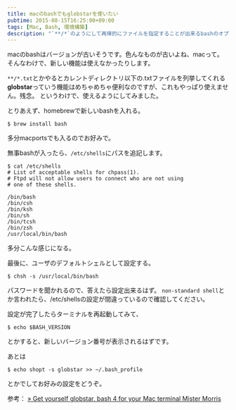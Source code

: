 ```yaml
---
title: macのbashでもglobstarを使いたい
pubtime: 2015-08-15T16:25:00+09:00
tags: [Mac, Bash, 環境構築]
description: "`**/*`のようにして再帰的にファイルを指定することが出来るbashのオプション「gblostar」を、Mac OS上でも使用できるようにする方法です。インストールにはHomebrewを使っています。"
---
```


macのbashはバージョンが古いそうです。色んなものが古いよね、macって。
そんなわけで、新しい機能は使えなかったりします。

`**/*.txt`とかやるとカレントディレクトリ以下の.txtファイルを列挙してくれる**globstar**っていう機能はめちゃめちゃ便利なのですが、これもやっぱり使えません。残念。
というわけで、使えるようにしてみました。

とりあえず、homebrewで新しいbashを入れる。
``` shell
$ brew install bash
```
多分macportsでも入るのでお好みで。

無事bashが入ったら、`/etc/shells`にパスを追記します。
```
$ cat /etc/shells
# List of acceptable shells for chpass(1).
# Ftpd will not allow users to connect who are not using
# one of these shells.

/bin/bash
/bin/csh
/bin/ksh
/bin/sh
/bin/tcsh
/bin/zsh
/usr/local/bin/bash
```
多分こんな感じになる。

最後に、ユーザのデフォルトシェルとして設定する。
``` shell
$ chsh -s /usr/local/bin/bash
```
パスワードを聞かれるので、答えたら設定出来るはず。
`non-standard shell`とか言われたら、/etc/shellsの設定が間違っているので確認してください。

設定が完了したらターミナルを再起動してみて、
``` shell
$ echo $BASH_VERSION
```
とかすると、新しいバージョン番号が表示されるはずです。

あとは
``` shell
$ echo shopt -s globstar >> ~/.bash_profile
```
とかでしてお好みの設定をどうぞ。

参考： [&raquo; Get yourself globstar, bash 4 for your Mac terminal Mister Morris](http://mistermorris.com/blog/get-yourself-globstar-bash-4-for-your-mac-terminal/)
